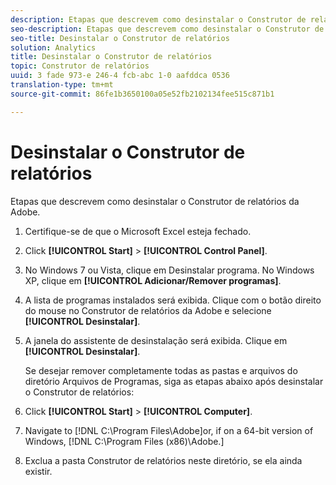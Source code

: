 ```yaml
---
description: Etapas que descrevem como desinstalar o Construtor de relatórios da Adobe.
seo-description: Etapas que descrevem como desinstalar o Construtor de relatórios da Adobe.
seo-title: Desinstalar o Construtor de relatórios
solution: Analytics
title: Desinstalar o Construtor de relatórios
topic: Construtor de relatórios
uuid: 3 fade 973-e 246-4 fcb-abc 1-0 aafddca 0536
translation-type: tm+mt
source-git-commit: 86fe1b3650100a05e52fb2102134fee515c871b1

---
```



# Desinstalar o Construtor de relatórios

Etapas que descrevem como desinstalar o Construtor de relatórios da Adobe.

1. Certifique-se de que o Microsoft Excel esteja fechado.
1. Click **[!UICONTROL Start]** &gt; **[!UICONTROL Control Panel]**.
1. No Windows 7 ou Vista, clique em Desinstalar programa. No Windows XP, clique em **[!UICONTROL Adicionar/Remover programas]**.
1. A lista de programas instalados será exibida. Clique com o botão direito do mouse no Construtor de relatórios da Adobe e selecione **[!UICONTROL Desinstalar]**.
1. A janela do assistente de desinstalação será exibida. Clique em **[!UICONTROL Desinstalar]**.

   Se desejar remover completamente todas as pastas e arquivos do diretório Arquivos de Programas, siga as etapas abaixo após desinstalar o Construtor de relatórios:
1. Click **[!UICONTROL Start]** &gt; **[!UICONTROL Computer]**.
1. Navigate to [!DNL C:\Program Files\Adobe\]or, if on a 64-bit version of Windows, [!DNL C:\Program Files (x86)\Adobe.]
1. Exclua a pasta Construtor de relatórios neste diretório, se ela ainda existir.
